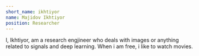 ```yaml
---
short_name: ikhtiyor
name: Majidov Ikhtiyor
position: Researcher
---
```

I, Ikhtiyor, am a research engjineer who deals with images or anything related to signals and deep learning. When i am free, i like to watch movies.